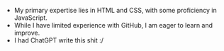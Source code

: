 - My primary expertise lies in HTML and CSS, with some proficiency in JavaScript.
- While I have limited experience with GitHub, I am eager to learn and improve.
- I had ChatGPT write this shit :/
